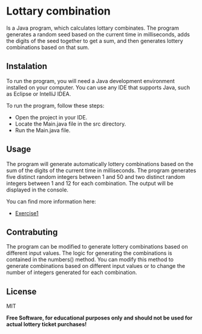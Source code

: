 # Lottary combination
Is a Java program, which calculates lottary combinates. The program generates a random seed based on the current time in milliseconds, adds the digits of the seed together to get a sum, and then generates lottery combinations based on that sum.

## Instalation 
To run the program, you will need a Java development environment installed on your computer. You can use any IDE that supports Java, such as Eclipse or IntelliJ IDEA.

To run the program, follow these steps:

- Open the project in your IDE.
- Locate the Main.java file in the src directory.
- Run the Main.java file.

## Usage
The program will generate automatically lottery combinations based on the sum of the digits of the current time in milliseconds. The program generates five distinct random integers between 1 and 50 and two distinct random integers between 1 and 12 for each combination. The output will be displayed in the console.

You can find more information here: 
- [Exercise1](exercise1.pdf)


## Contrabuting
The program can be modified to generate lottery combinations based on different input values. The logic for generating the combinations is contained in the numbers() method. You can modify this method to generate combinations based on different input values or to change the number of integers generated for each combination.

## License

MIT

**Free Software, for educational purposes only and should not be used for actual lottery ticket purchases!**